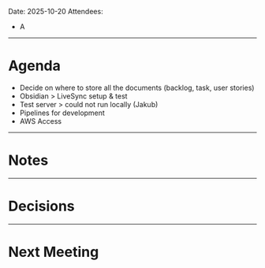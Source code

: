 Date: 2025-10-20
Attendees:
- A
--- 
# Agenda
- Decide on where to store all the documents (backlog, task, user stories)
- Obsidian > LiveSync setup & test
- Test server > could not run locally (Jakub)
- Pipelines for development
- AWS Access
--- 
# Notes
---
# Decisions

---
# Next Meeting